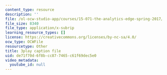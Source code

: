 ```yaml
---
content_type: resource
description: ''
file: /ol-ocw-studio-app/courses/15-071-the-analytics-edge-spring-2017/de71f70d6f8bcc877465c61f69dec5e0_YaEufT_7EbU.srt
file_size: 8340
file_type: application/x-subrip
learning_resource_types: []
license: https://creativecommons.org/licenses/by-nc-sa/4.0/
ocw_type: OCWFile
resourcetype: Other
title: 3play caption file
uid: de71f70d-6f8b-cc87-7465-c61f69dec5e0
video_metadata:
  youtube_id: null
---
```

